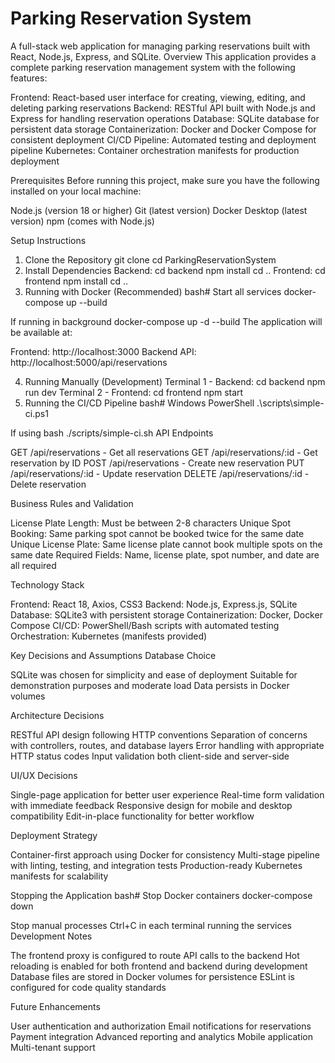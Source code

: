 # Parking Reservation System

A full-stack web application for managing parking reservations built with React, Node.js, Express, and SQLite.
Overview
This application provides a complete parking reservation management system with the following features:

Frontend: React-based user interface for creating, viewing, editing, and deleting parking reservations
Backend: RESTful API built with Node.js and Express for handling reservation operations
Database: SQLite database for persistent data storage
Containerization: Docker and Docker Compose for consistent deployment
CI/CD Pipeline: Automated testing and deployment pipeline
Kubernetes: Container orchestration manifests for production deployment

Prerequisites
Before running this project, make sure you have the following installed on your local machine:

Node.js (version 18 or higher)
Git (latest version)
Docker Desktop (latest version)
npm (comes with Node.js)

Setup Instructions
1. Clone the Repository
git clone <repository-url>
cd ParkingReservationSystem
2. Install Dependencies
Backend:
cd backend
npm install
cd ..
Frontend:
cd frontend
npm install
cd ..
3. Running with Docker (Recommended)
bash# Start all services
docker-compose up --build

If running in background
docker-compose up -d --build
The application will be available at:

Frontend: http://localhost:3000
Backend API: http://localhost:5000/api/reservations

4. Running Manually (Development)
Terminal 1 - Backend:
cd backend
npm run dev
Terminal 2 - Frontend:
cd frontend
npm start
5. Running the CI/CD Pipeline
bash# Windows PowerShell
.\scripts\simple-ci.ps1

If using bash
./scripts/simple-ci.sh
API Endpoints

GET /api/reservations - Get all reservations
GET /api/reservations/:id - Get reservation by ID
POST /api/reservations - Create new reservation
PUT /api/reservations/:id - Update reservation
DELETE /api/reservations/:id - Delete reservation

Business Rules and Validation

License Plate Length: Must be between 2-8 characters
Unique Spot Booking: Same parking spot cannot be booked twice for the same date
Unique License Plate: Same license plate cannot book multiple spots on the same date
Required Fields: Name, license plate, spot number, and date are all required

Technology Stack

Frontend: React 18, Axios, CSS3
Backend: Node.js, Express.js, SQLite
Database: SQLite3 with persistent storage
Containerization: Docker, Docker Compose
CI/CD: PowerShell/Bash scripts with automated testing
Orchestration: Kubernetes (manifests provided)

Key Decisions and Assumptions
Database Choice

SQLite was chosen for simplicity and ease of deployment
Suitable for demonstration purposes and moderate load
Data persists in Docker volumes

Architecture Decisions

RESTful API design following HTTP conventions
Separation of concerns with controllers, routes, and database layers
Error handling with appropriate HTTP status codes
Input validation both client-side and server-side

UI/UX Decisions

Single-page application for better user experience
Real-time form validation with immediate feedback
Responsive design for mobile and desktop compatibility
Edit-in-place functionality for better workflow

Deployment Strategy

Container-first approach using Docker for consistency
Multi-stage pipeline with linting, testing, and integration tests
Production-ready Kubernetes manifests for scalability

Stopping the Application
bash# Stop Docker containers
docker-compose down

Stop manual processes
Ctrl+C in each terminal running the services
Development Notes

The frontend proxy is configured to route API calls to the backend
Hot reloading is enabled for both frontend and backend during development
Database files are stored in Docker volumes for persistence
ESLint is configured for code quality standards

Future Enhancements

User authentication and authorization
Email notifications for reservations
Payment integration
Advanced reporting and analytics
Mobile application
Multi-tenant support
